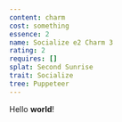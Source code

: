 ```yaml
---
content: charm
cost: something
essence: 2
name: Socialize e2 Charm 3
rating: 2
requires: []
splat: Second Sunrise
trait: Socialize
tree: Puppeteer
---
```


Hello **world**!
